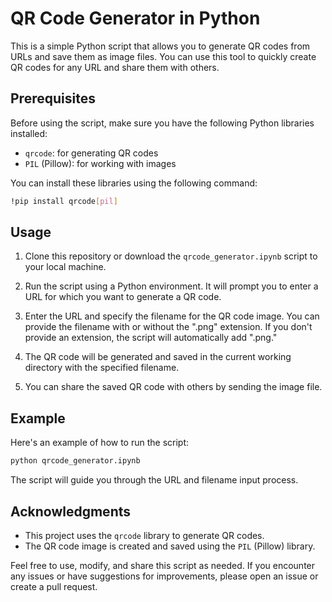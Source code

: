 # QR Code Generator in Python

This is a simple Python script that allows you to generate QR codes from URLs and save them as image files. You can use this tool to quickly create QR codes for any URL and share them with others.

## Prerequisites

Before using the script, make sure you have the following Python libraries installed:

- `qrcode`: for generating QR codes
- `PIL` (Pillow): for working with images

You can install these libraries using the following command:

```bash
!pip install qrcode[pil]
```

## Usage

1. Clone this repository or download the `qrcode_generator.ipynb`  script to your local machine.

2. Run the script using a Python environment. It will prompt you to enter a URL for which you want to generate a QR code.

3. Enter the URL and specify the filename for the QR code image. You can provide the filename with or without the ".png" extension. If you don't provide an extension, the script will automatically add ".png."

4. The QR code will be generated and saved in the current working directory with the specified filename.

5. You can share the saved QR code with others by sending the image file.

## Example

Here's an example of how to run the script:

```bash
python qrcode_generator.ipynb
```

The script will guide you through the URL and filename input process.


## Acknowledgments

- This project uses the `qrcode` library to generate QR codes.
- The QR code image is created and saved using the `PIL` (Pillow) library.

Feel free to use, modify, and share this script as needed. If you encounter any issues or have suggestions for improvements, please open an issue or create a pull request.
